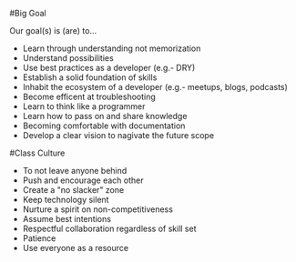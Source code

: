 #Big Goal

Our goal(s) is (are) to... 

* Learn through understanding not memorization
* Understand possibilities
* Use best practices as a developer (e.g.- DRY)
* Establish a solid foundation of skills
* Inhabit the ecosystem of a developer (e.g.- meetups, blogs, podcasts)
* Become efficent at troubleshooting
* Learn to think like a programmer
* Learn how to pass on and share knowledge
* Becoming comfortable with documentation
* Develop a clear vision to nagivate the future scope


#Class Culture

* To not leave anyone behind
* Push and encourage each other
* Create a "no slacker" zone
* Keep technology silent
* Nurture a spirit on non-competitiveness
* Assume best intentions
* Respectful collaboration regardless of skill set
* Patience
* Use everyone as a resource
